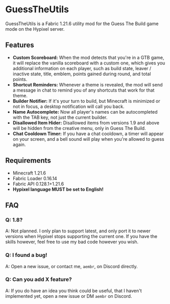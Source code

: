 # GuessTheUtils
GuessTheUtils is a Fabric 1.21.6 utility mod for the Guess The Build game mode on the Hypixel server.
## Features
- **Custom Scoreboard:** When the mod detects that you're in a GTB game, it will replace the vanilla scoreboard with a custom one, which gives you additional information on each player, such as build state, leaver / inactive state, title, emblem, points gained during round, and total points. 
- **Shortcut Reminders:** Whenever a theme is revealed, the mod will send a message in chat to remind you of any shortcuts that work for that theme.
- **Builder Notifier:** If it's your turn to build, but Minecraft is minimized or not in focus, a desktop notification will call you back.
- **Name Autocomplete:** Now all player's names can be autocompleted with the TAB key, not just the current builder.
- **Disallowed Item Hider:** Disallowed items from versions 1.9 and above will be hidden from the creative menu, only in Guess The Build.
- **Chat Cooldown Timer:** If you have a chat cooldown, a timer will appear on your screen, and a bell sound will play when you're allowed to guess again.

## Requirements
- Minecraft 1.21.6
- Fabric Loader 0.16.14
- Fabric API 0.128.1+1.21.6
- **Hypixel language MUST be set to English!**

## FAQ
### Q: 1.8?
A: Not planned. I only plan to support latest, and only port it to newer versions when Hypixel stops supporting the current one. If you have the skills however, feel free to use my bad code however you wish.
### Q: I found a bug!
A: Open a new issue, or contact me, `aembr`, on Discord directly.
### Q: Can you add X feature?
A: If you do have an idea you think could be useful, that I haven't implemented yet, open a new issue or DM `aembr` on Discord.
